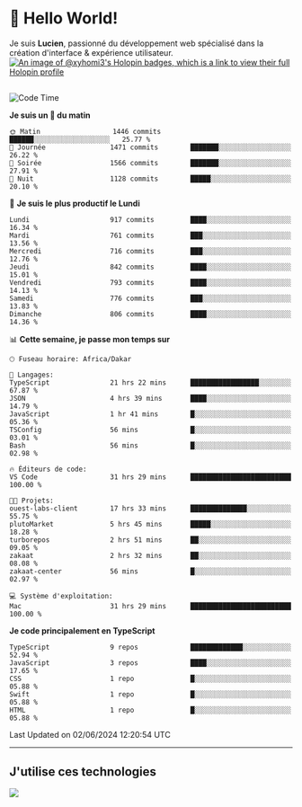 # 👋 Hello World!

Je suis **Lucien**, passionné du développement web spécialisé dans la création d'interface & expérience utilisateur.
[![An image of @xyhomi3's Holopin badges, which is a link to view their full Holopin profile](https://holopin.me/xyhomi3)](https://holopin.io/@xyhomi3)

##

<!--START_SECTION:waka-->
![Code Time](http://img.shields.io/badge/Code%20Time-1%2C247%20hrs%2047%20mins-blue)

**Je suis un 🐤 du matin** 

```text
🌞 Matin                  1446 commits        ██████░░░░░░░░░░░░░░░░░░░   25.77 % 
🌆 Journée                1471 commits        ███████░░░░░░░░░░░░░░░░░░   26.22 % 
🌃 Soirée                 1566 commits        ███████░░░░░░░░░░░░░░░░░░   27.91 % 
🌙 Nuit                   1128 commits        █████░░░░░░░░░░░░░░░░░░░░   20.10 % 
```
📅 **Je suis le plus productif le Lundi** 

```text
Lundi                    917 commits         ████░░░░░░░░░░░░░░░░░░░░░   16.34 % 
Mardi                    761 commits         ███░░░░░░░░░░░░░░░░░░░░░░   13.56 % 
Mercredi                 716 commits         ███░░░░░░░░░░░░░░░░░░░░░░   12.76 % 
Jeudi                    842 commits         ████░░░░░░░░░░░░░░░░░░░░░   15.01 % 
Vendredi                 793 commits         ████░░░░░░░░░░░░░░░░░░░░░   14.13 % 
Samedi                   776 commits         ███░░░░░░░░░░░░░░░░░░░░░░   13.83 % 
Dimanche                 806 commits         ████░░░░░░░░░░░░░░░░░░░░░   14.36 % 
```


📊 **Cette semaine, je passe mon temps sur** 

```text
🕑︎ Fuseau horaire: Africa/Dakar

💬 Langages: 
TypeScript               21 hrs 22 mins      █████████████████░░░░░░░░   67.87 % 
JSON                     4 hrs 39 mins       ████░░░░░░░░░░░░░░░░░░░░░   14.79 % 
JavaScript               1 hr 41 mins        █░░░░░░░░░░░░░░░░░░░░░░░░   05.36 % 
TSConfig                 56 mins             █░░░░░░░░░░░░░░░░░░░░░░░░   03.01 % 
Bash                     56 mins             █░░░░░░░░░░░░░░░░░░░░░░░░   02.98 % 

🔥 Éditeurs de code: 
VS Code                  31 hrs 29 mins      █████████████████████████   100.00 % 

🐱‍💻 Projets: 
ouest-labs-client        17 hrs 33 mins      ██████████████░░░░░░░░░░░   55.75 % 
plutoMarket              5 hrs 45 mins       █████░░░░░░░░░░░░░░░░░░░░   18.28 % 
turborepos               2 hrs 51 mins       ██░░░░░░░░░░░░░░░░░░░░░░░   09.05 % 
zakaat                   2 hrs 32 mins       ██░░░░░░░░░░░░░░░░░░░░░░░   08.08 % 
zakaat-center            56 mins             █░░░░░░░░░░░░░░░░░░░░░░░░   02.97 % 

💻 Système d'exploitation: 
Mac                      31 hrs 29 mins      █████████████████████████   100.00 % 
```

**Je code principalement en TypeScript** 

```text
TypeScript               9 repos             █████████████░░░░░░░░░░░░   52.94 % 
JavaScript               3 repos             ████░░░░░░░░░░░░░░░░░░░░░   17.65 % 
CSS                      1 repo              █░░░░░░░░░░░░░░░░░░░░░░░░   05.88 % 
Swift                    1 repo              █░░░░░░░░░░░░░░░░░░░░░░░░   05.88 % 
HTML                     1 repo              █░░░░░░░░░░░░░░░░░░░░░░░░   05.88 % 
```




 Last Updated on 02/06/2024 12:20:54 UTC
<!--END_SECTION:waka-->
---

## J'utilise ces technologies

<p align="left">
  <a href="https://skillicons.dev">
    <img src="https://skillicons.dev/icons?i=ts,js,md,scss,tailwind,react,docker,express,astro,vite,nextjs,vercel,figma,ableton" />
  </a>
</p>

